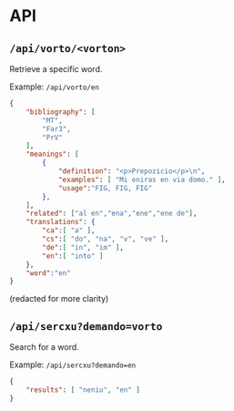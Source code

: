 # API

## `/api/vorto/<vorton>`

Retrieve a specific word.

Example: `/api/vorto/en`

```json
{
    "bibliography": [
        "MT",
        "Far3",
        "PrV"
    ],
    "meanings": [
        {
            "definition": "<p>Prepozicio</p>\n",
            "examples": [ "Mi eniras en via domo." ],
            "usage":"FIG, FIG, FIG"
        },
    ],
    "related": ["al en","ena","ene","ene de"],
    "translations": {
        "ca":[ "a" ],
        "cs":[ "do", "na", "v", "ve" ],
        "de":[ "in", "im" ],
        "en":[ "into" ]
    },
    "word":"en"
}
```

(redacted for more clarity)

## `/api/sercxu?demando=vorto`

Search for a word.

Example: `/api/sercxu?demando=en`

```json
{
    "results": [ "neniu", "en" ]
}
```